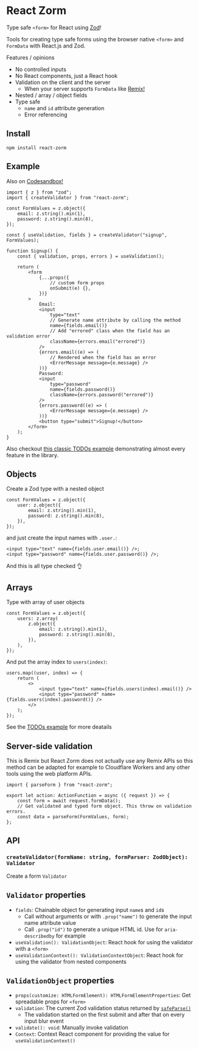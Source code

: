 # React Zorm

Type safe `<form>` for React using [Zod](https://github.com/colinhacks/zod)!

Tools for creating type safe forms using the browser native `<form>` and
`FormData` with React.js and Zod.

Features / opinions

-   No controlled inputs
-   No React components, just a React hook
-   Validation on the client and the server
    -   When your server supports `FormData` like [Remix!](https://remix.run/)
-   Nested / array / object fields
-   Type safe
    -   `name` and `id` attribute generation
    -   Error referencing

## Install

```
npm install react-zorm
```

## Example

Also on [Codesandbox!](https://codesandbox.io/s/react-zorm-signup-form-example-inlub)

```tsx
import { z } from "zod";
import { createValidator } from "react-zorm";

const FormValues = z.object({
    email: z.string().min(1),
    password: z.string().min(8),
});

const { useValidation, fields } = createValidator("signup", FormValues);

function Signup() {
    const { validation, props, errors } = useValidation();

    return (
        <form
            {...props({
                // custom form props
                onSubmit(e) {},
            })}
        >
            Email:
            <input
                type="text"
                // Generate name attribute by calling the method
                name={fields.email()}
                // Add "errored" class when the field has an validation error
                className={errors.email("errored")}
            />
            {errors.email((e) => (
                // Rendered when the field has an error
                <ErrorMessage message={e.message} />
            ))}
            Password:
            <input
                type="password"
                name={fields.password()}
                className={errors.password("errored")}
            />
            {errors.password((e) => (
                <ErrorMessage message={e.message} />
            ))}
            <button type="submit">Signup!</button>
        </form>
    );
}
```

Also checkout [this classic TODOs example][todos] demonstrating almost every feature in the library.

## Objects

Create a Zod type with a nested object

```tsx
const FormValues = z.object({
    user: z.object({
        email: z.string().min(1),
        password: z.string().min(8),
    }),
});
```

and just create the input names with `.user.`:

```tsx
<input type="text" name={fields.user.email()} />;
<input type="password" name={fields.user.password()} />;
```

And this is all type checked 👌

## Arrays

Type with array of user objects

```tsx
const FormValues = z.object({
    users: z.array(
        z.object({
            email: z.string().min(1),
            password: z.string().min(8),
        }),
    ),
});
```

And put the array index to `users(index)`:

```tsx
users.map((user, index) => {
    return (
        <>
            <input type="text" name={fields.users(index).email()} />
            <input type="password" name={fields.users(index).password()} />
        </>
    );
});
```

See the [TODOs example][todos] for more deatails

## Server-side validation

This is Remix but React Zorm does not actually use any Remix APIs so this method
can be adapted for example to Cloudflare Workers and any other tools using the
web platform APIs.

```tsx
import { parseForm } from "react-zorm";

export let action: ActionFunction = async ({ request }) => {
    const form = await request.formData();
    // Get validated and typed form object. This throw on validation errors.
    const data = parseForm(FormValues, form);
};
```

## API

### `createValidator(formName: string, formParser: ZodObject): Validator`

Create a form `Validator`

## `Validator` properties

-   `fields`: Chainable object for generating input `name`s and `id`s
    -   Call without arguments or with `.prop("name")` to generate the input name attribute value
    -   Call `.prop("id")` to generate a unique HTML id. Use for `aria-describedby` for example
-   `useValidation(): ValidationObject`: React hook for using the validator with a `<form>`
-   `useValidationContext(): ValidationContextObject`: React hook for using the validator from nested components

## `ValidationObject` properties

-   `props(customize: HTMLFormElement): HTMLFormElementProperties`: Get spreadable props for `<form>`
-   `validation`: The current Zod validation status returned by [`safeParse()`](https://github.com/colinhacks/zod/blob/cc8ad1981ba580d1250520fde8878073d4b7d40a/README.md#safeparse)
    -   The validation started on the first submit and after that on every input blur event
-   `validate(): void`: Manually invoke validation
-   `Context`: Context React component for providing the value for `useValidationContext()`

[todos]: https://codesandbox.io/s/react-zorm-todos-form-example-ss5c6?file=/src/App.tsx
